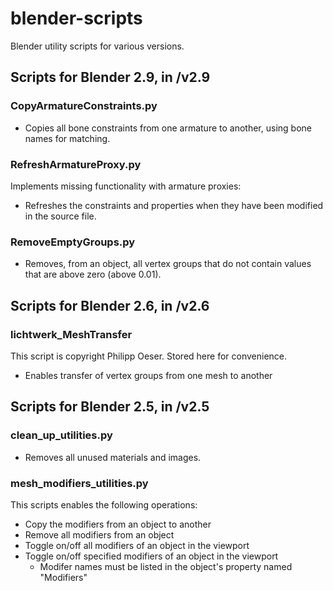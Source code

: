 # blender-scripts
Blender utility scripts for various versions.

## Scripts for Blender 2.9, in /v2.9

### CopyArmatureConstraints.py
* Copies all bone constraints from one armature to another, using bone names for matching.

### RefreshArmatureProxy.py 
Implements missing functionality with armature proxies:

* Refreshes the constraints and properties when they have been modified in the source file.

### RemoveEmptyGroups.py
* Removes, from an object, all vertex groups that do not contain values that are above zero (above 0.01).

## Scripts for Blender 2.6, in /v2.6

### lichtwerk_MeshTransfer
This script is copyright Philipp Oeser.
Stored here for convenience.

* Enables transfer of vertex groups from one mesh to another

## Scripts for Blender 2.5, in /v2.5

### clean_up_utilities.py
* Removes all unused materials and images.

### mesh_modifiers_utilities.py
This scripts enables the following operations:
* Copy the modifiers from an object to another
* Remove all modifiers from an object
* Toggle on/off all modifiers of an object in the viewport
* Toggle on/off specified modifiers of an object in the viewport
  * Modifer names must be listed in the object's property named "Modifiers"
